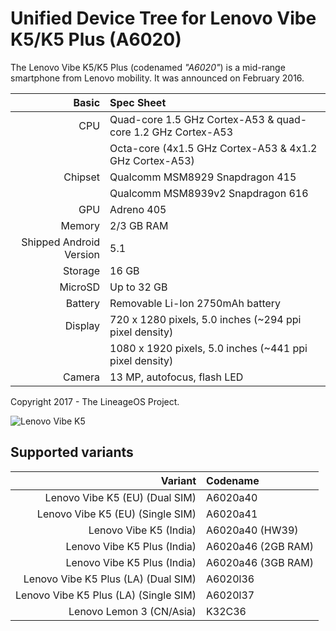 Unified Device Tree for Lenovo Vibe K5/K5 Plus (A6020)
======================================================

The Lenovo Vibe K5/K5 Plus (codenamed _"A6020"_) is a mid-range smartphone from Lenovo mobility.
It was announced on February 2016.

Basic   | Spec Sheet
-------:|:-------------------------
CPU     | Quad-core 1.5 GHz Cortex-A53 & quad-core 1.2 GHz Cortex-A53
        | Octa-core (4x1.5 GHz Cortex-A53 & 4x1.2 GHz Cortex-A53)
Chipset | Qualcomm MSM8929 Snapdragon 415
        | Qualcomm MSM8939v2 Snapdragon 616
GPU     | Adreno 405
Memory  | 2/3 GB RAM
Shipped Android Version | 5.1
Storage | 16 GB
MicroSD | Up to 32 GB
Battery | Removable Li-Ion 2750mAh battery
Display | 720 x 1280 pixels, 5.0 inches (~294 ppi pixel density)
        | 1080 x 1920 pixels, 5.0 inches (~441 ppi pixel density)
Camera  | 13 MP, autofocus, flash LED

Copyright 2017 - The LineageOS Project.

![Lenovo Vibe K5](http://cdn2.gsmarena.com/vv/bigpic/lenovo-k5.jpg "Lenovo Vibe K5")

Supported variants
------------------
Variant | Codename
-------:|:--------
Lenovo Vibe K5 (EU) (Dual SIM) | A6020a40
Lenovo Vibe K5 (EU) (Single SIM) | A6020a41
Lenovo Vibe K5 (India) | A6020a40 (HW39)
Lenovo Vibe K5 Plus (India) | A6020a46 (2GB RAM)
Lenovo Vibe K5 Plus (India) | A6020a46 (3GB RAM)
Lenovo Vibe K5 Plus (LA) (Dual SIM) | A6020l36
Lenovo Vibe K5 Plus (LA) (Single SIM) | A6020l37
Lenovo Lemon 3 (CN/Asia) | K32C36

